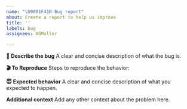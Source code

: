 ```yaml
---
name: "\U0001F41B Bug report"
about: Create a report to help us improve
title: ''
labels: bug
assignees: AGMoller

---
```


**🐛 Describe the bug**
A clear and concise description of what the bug is.

**🎬 To Reproduce**
Steps to reproduce the behavior:

**😇 Expected behavior**
A clear and concise description of what you expected to happen.

**Additional context**
Add any other context about the problem here.
